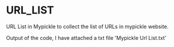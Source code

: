# URL_LIST
URL List in Mypickle to collect the list of URLs in mypickle website.

Output of the code, I have attached a txt file 'Mypickle Url List.txt'
